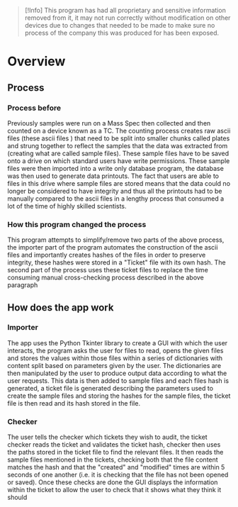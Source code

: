 >[!Info]
>This program has had all proprietary and sensitive information removed from it, it may not run correctly without modification on other devices due to changes that needed to be made to make sure no process of the company this was produced for has been exposed.
# Overview
## Process 
### Process before
Previously samples were run on a Mass Spec then collected and then counted on a device known as a TC. The counting process creates raw ascii files (these ascii files ) that need to be split into smaller chunks called plates and strung together to reflect the samples that the data was extracted from (creating what are called sample files). These sample files have to be saved onto a drive on which standard users have write permissions. These sample files were then imported into a write only database program, the database was then used to generate data printouts. The fact that users are able to  files in this drive where sample files are stored means that the data could no longer be considered to have integrity and thus all the printouts had to be manually compared to the ascii files in a lengthy process that consumed a lot of the time of highly skilled scientists.

### How this program changed the process
This program attempts to simplify/remove two parts of the above process, the importer part of the program automates the construction of the ascii files and importantly creates hashes of the files in order to preserve integrity, these hashes were stored in a "Ticket" file with its own hash. The second part of the process uses these ticket files to replace the time consuming manual cross-checking process described in the above paragraph

## How does the app work
### Importer
The app uses the Python Tkinter library to create a GUI with which the user interacts, the program asks the user for files to read, opens the given files and stores the values within those files within a series of dictionaries with content split based on parameters given by the user. The dictionaries are then manipulated by the user to produce output data according to what the user requests. This data is then added to sample files and each files hash is generated, a ticket file is generated describing the parameters used to create the sample files and storing the hashes for the sample files, the ticket file is then read and its hash stored in the file. 
### Checker
The user tells the checker which tickets they wish to audit, the ticket checker reads the ticket and validates the ticket hash, checker then uses the paths stored in the ticket file to find the relevant files. It then reads the sample files mentioned in the tickets, checking both that the file content matches the hash and that the "created" and "modified" times are within 5 seconds of one another (i.e. it is checking that the file has not been opened or saved). Once these checks are done the GUI displays the information within the ticket to allow the user to check that it shows what they think it should

